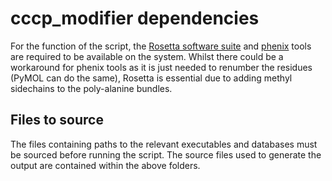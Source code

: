 # cccp_modifier dependencies

For the function of the script, the [Rosetta software suite][1] and [phenix][2]
tools are required to be available on the system. Whilst there could be a
workaround for phenix tools as it is just needed to renumber the residues
(PyMOL can do the same), Rosetta is essential due to adding methyl sidechains
to the poly-alanine bundles.

## Files to source

The files containing paths to the relevant executables and databases must be
sourced before running the script. The source files used to generate the output
are contained within the above folders.

[1]: https://www.rosettacommons.org/software
[2]: https://phenix-online.org/
